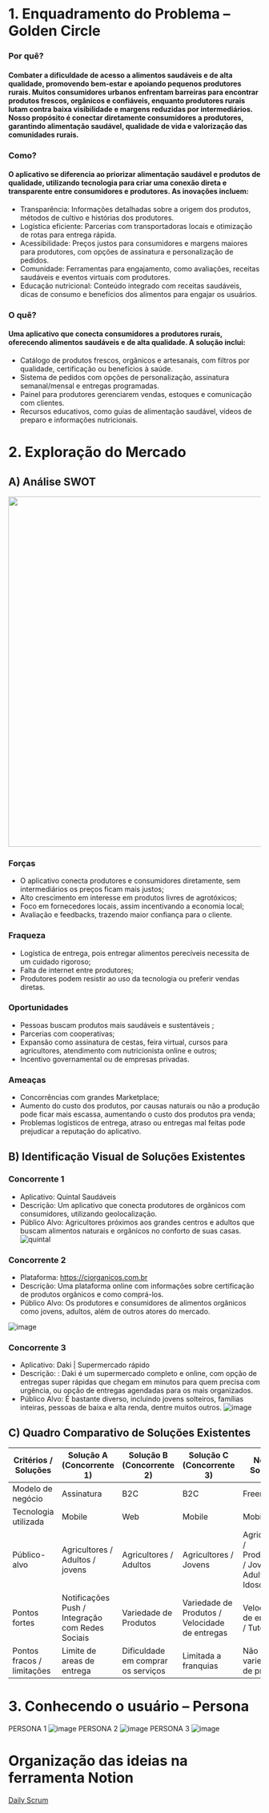 # **1. Enquadramento do Problema – Golden Circle**

### Por quê?
#### Combater a dificuldade de acesso a alimentos saudáveis e de alta qualidade, promovendo bem-estar e apoiando pequenos produtores rurais. Muitos consumidores urbanos enfrentam barreiras para encontrar produtos frescos, orgânicos e confiáveis, enquanto produtores rurais lutam contra baixa visibilidade e margens reduzidas por intermediários. Nosso propósito é conectar diretamente consumidores a produtores, garantindo alimentação saudável, qualidade de vida e valorização das comunidades rurais.

### Como?
#### O aplicativo se diferencia ao priorizar alimentação saudável e produtos de qualidade, utilizando tecnologia para criar uma conexão direta e transparente entre consumidores e produtores. As inovações incluem:
+ Transparência: Informações detalhadas sobre a origem dos produtos, métodos de cultivo e histórias dos produtores.
+ Logística eficiente: Parcerias com transportadoras locais e otimização de rotas para entrega rápida.
+ Acessibilidade: Preços justos para consumidores e margens maiores para produtores, com opções de assinatura e personalização de pedidos.
+ Comunidade: Ferramentas para engajamento, como avaliações, receitas saudáveis e eventos virtuais com produtores.
+ Educação nutricional: Conteúdo integrado com receitas saudáveis, dicas de consumo e benefícios dos alimentos para engajar os usuários.
  
### O quê?
#### Uma aplicativo que conecta consumidores a produtores rurais, oferecendo alimentos saudáveis e de alta qualidade. A solução inclui:
+ Catálogo de produtos frescos, orgânicos e artesanais, com filtros por qualidade, certificação ou benefícios à saúde.
+ Sistema de pedidos com opções de personalização, assinatura semanal/mensal e entregas programadas.
+ Painel para produtores gerenciarem vendas, estoques e comunicação com clientes.
+ Recursos educativos, como guias de alimentação saudável, vídeos de preparo e informações nutricionais.


# **2. Exploração do Mercado**
## **A) Análise SWOT**

<div align="center">
  <img src="https://github.com/user-attachments/assets/6da5c2a9-0aa4-4227-9b7a-de98ddcb9b88" style="width:700px;">
</div>



### Forças 
+ O aplicativo conecta produtores e consumidores diretamente,  sem intermediários os preços ficam mais justos;
+ Alto crescimento em interesse em produtos livres de agrotóxicos;
+ Foco em fornecedores locais, assim incentivando a economia local;
+ Avaliação e feedbacks, trazendo maior confiança para o cliente.
  
### Fraqueza
+ Logística de entrega, pois entregar alimentos perecíveis necessita de um cuidado rigoroso;
+ Falta de internet entre produtores;
+ Produtores podem resistir ao uso da tecnologia ou preferir vendas diretas.

  
### Oportunidades 
+ Pessoas buscam produtos mais saudáveis e sustentáveis ;
+ Parcerias com cooperativas;
+ Expansão como assinatura de cestas, feira virtual, cursos para agricultores, atendimento com nutricionista online e outros;
+ Incentivo governamental ou de empresas privadas. 

### Ameaças

+ Concorrências com grandes Marketplace;
+ Aumento do custo dos produtos, por causas naturais ou não a produção pode ficar mais escassa, aumentando o custo dos produtos  pra venda;
+ Problemas logísticos de entrega, atraso ou entregas mal feitas pode prejudicar a reputação do aplicativo.

## **B) Identificação Visual de Soluções Existentes**

### Concorrente 1
+ Aplicativo: Quintal Saudáveis 
+ Descrição: Um aplicativo que conecta produtores de orgânicos com consumidores, utilizando geolocalização. 
+ Público Alvo: Agricultores próximos aos grandes centros e adultos que buscam alimentos naturais e orgânicos no conforto de suas casas.
![quintal](https://github.com/user-attachments/assets/f6f98d4a-19cd-4af5-9ae8-937c7894e9bf)

### Concorrente 2
+ Plataforma: https://ciorganicos.com.br
+ Descrição: Uma plataforma online com informações sobre certificação de produtos orgânicos e como comprá-los.  
+ Público Alvo: Os produtores e consumidores de alimentos orgânicos como jovens, adultos, além de outros atores do mercado.
    
![image](https://github.com/user-attachments/assets/00a39ed4-455d-4963-b057-924d29e22c45)

### Concorrente 3
+ Aplicativo: Daki | Supermercado rápido
+ Descrição: : Daki é um supermercado completo e online, com opção de entregas super rápidas que chegam em minutos para quem precisa com urgência,
  ou opção de entregas agendadas para os mais organizados.
+ Público Alvo: É bastante diverso, incluindo jovens solteiros, famílias inteiras, pessoas de baixa e alta renda, dentre muitos outros.
![image](https://github.com/user-attachments/assets/91a2e788-3af6-4e54-b1e4-92ece895c0ed)

## **C) Quadro Comparativo de Soluções Existentes**

| Critérios / Soluções     | Solução A (Concorrente 1)     | Solução B (Concorrente 2)     | Solução C (Concorrente 3)     | Nossa Solução            |
|--------------------------|-------------------------------|-------------------------------|-------------------------------|--------------------------|
| Modelo de negócio        |  Assinatura                   |  B2C                          | B2C                           | Freemium                 |
| Tecnologia utilizada     |  Mobile                       |  Web                          | Mobile                        | Mobile                   |
| Público-alvo             |  Agricultores / Adultos / jovens| Agricultores / Adultos        |  Agricultores / Jovens      | Agricultores / Produtores / Jovens / Adultos / Idosos   |
| Pontos fortes            | Notificações Push / Integração com Redes Sociais | Variedade de Produtos  |   Variedade de Produtos / Velocidade de entregas |  Velocidade de entregas / Tutorias |
| Pontos fracos / limitações | Limite de areas de entrega   | Dificuldade em comprar os serviços  | Limitada a franquias   | Não possui variedade de produtos |

# **3. Conhecendo o usuário – Persona**
PERSONA 1
![image](https://github.com/user-attachments/assets/9a32335c-9e52-4e7d-aa8c-747907257621)
PERSONA 2
![image](https://github.com/user-attachments/assets/36786032-d13f-4cb3-97e6-006bb94fce92)
PERSONA 3
![image](https://github.com/user-attachments/assets/cea0135b-3827-4f2d-9da5-1fb50dd914f0)

# **Organização das ideias na ferramenta Notion**
[Daily Scrum](https://www.notion.so/1d0680faee8980bbb43ce5377d062fd2?v=1d7680faee8980d3a9e8000cbdce6d3b&pvs=4)

